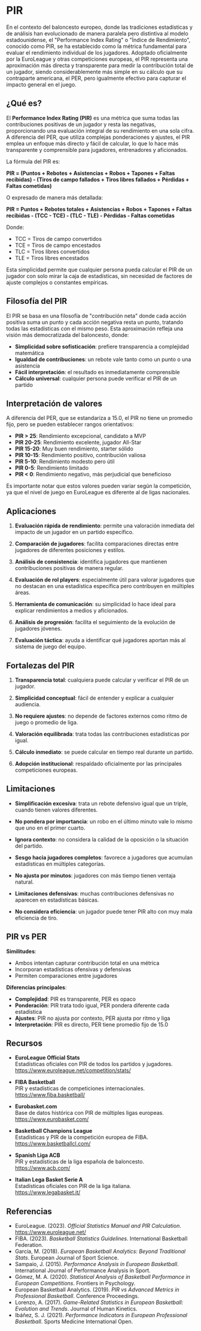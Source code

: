 # **PIR**

En el contexto del baloncesto europeo, donde las tradiciones estadísticas y de análisis han evolucionado de manera paralela pero distintiva al modelo estadounidense, el "Performance Index Rating" o "Índice de Rendimiento", conocido como PIR, se ha establecido como la métrica fundamental para evaluar el rendimiento individual de los jugadores. Adoptado oficialmente por la EuroLeague y otras competiciones europeas, el PIR representa una aproximación más directa y transparente para medir la contribución total de un jugador, siendo considerablemente más simple en su cálculo que su contraparte americana, el PER, pero igualmente efectivo para capturar el impacto general en el juego.

## ¿Qué es?

El **Performance Index Rating (PIR)** es una métrica que suma todas las contribuciones positivas de un jugador y resta las negativas, proporcionando una evaluación integral de su rendimiento en una sola cifra. A diferencia del PER, que utiliza complejas ponderaciones y ajustes, el PIR emplea un enfoque más directo y fácil de calcular, lo que lo hace más transparente y comprensible para jugadores, entrenadores y aficionados.

La fórmula del PIR es:

**PIR = (Puntos + Rebotes + Asistencias + Robos + Tapones + Faltas recibidas) - (Tiros de campo fallados + Tiros libres fallados + Pérdidas + Faltas cometidas)**

O expresado de manera más detallada:

**PIR = Puntos + Rebotes totales + Asistencias + Robos + Tapones + Faltas recibidas - (TCC - TCE) - (TLC - TLE) - Pérdidas - Faltas cometidas**

Donde:
- TCC = Tiros de campo convertidos
- TCE = Tiros de campo encestados  
- TLC = Tiros libres convertidos
- TLE = Tiros libres encestados

Esta simplicidad permite que cualquier persona pueda calcular el PIR de un jugador con solo mirar la caja de estadísticas, sin necesidad de factores de ajuste complejos o constantes empíricas.

## Filosofía del PIR

El PIR se basa en una filosofía de "contribución neta" donde cada acción positiva suma un punto y cada acción negativa resta un punto, tratando todas las estadísticas con el mismo peso. Esta aproximación refleja una visión más democratizada del baloncesto, donde:

- **Simplicidad sobre sofisticación**: prefiere transparencia a complejidad matemática
- **Igualdad de contribuciones**: un rebote vale tanto como un punto o una asistencia
- **Fácil interpretación**: el resultado es inmediatamente comprensible
- **Cálculo universal**: cualquier persona puede verificar el PIR de un partido

## Interpretación de valores

A diferencia del PER, que se estandariza a 15.0, el PIR no tiene un promedio fijo, pero se pueden establecer rangos orientativos:

- **PIR > 25**: Rendimiento excepcional, candidato a MVP
- **PIR 20-25**: Rendimiento excelente, jugador All-Star
- **PIR 15-20**: Muy buen rendimiento, starter sólido
- **PIR 10-15**: Rendimiento positivo, contribución valiosa
- **PIR 5-10**: Rendimiento modesto pero útil
- **PIR 0-5**: Rendimiento limitado
- **PIR < 0**: Rendimiento negativo, más perjudicial que beneficioso

Es importante notar que estos valores pueden variar según la competición, ya que el nivel de juego en EuroLeague es diferente al de ligas nacionales.

## Aplicaciones

1. **Evaluación rápida de rendimiento**: permite una valoración inmediata del impacto de un jugador en un partido específico.

2. **Comparación de jugadores**: facilita comparaciones directas entre jugadores de diferentes posiciones y estilos.

3. **Análisis de consistencia**: identifica jugadores que mantienen contribuciones positivas de manera regular.

4. **Evaluación de rol players**: especialmente útil para valorar jugadores que no destacan en una estadística específica pero contribuyen en múltiples áreas.

5. **Herramienta de comunicación**: su simplicidad lo hace ideal para explicar rendimientos a medios y aficionados.

6. **Análisis de progresión**: facilita el seguimiento de la evolución de jugadores jóvenes.

7. **Evaluación táctica**: ayuda a identificar qué jugadores aportan más al sistema de juego del equipo.

## Fortalezas del PIR

1. **Transparencia total**: cualquiera puede calcular y verificar el PIR de un jugador.

2. **Simplicidad conceptual**: fácil de entender y explicar a cualquier audiencia.

3. **No requiere ajustes**: no depende de factores externos como ritmo de juego o promedio de liga.

4. **Valoración equilibrada**: trata todas las contribuciones estadísticas por igual.

5. **Cálculo inmediato**: se puede calcular en tiempo real durante un partido.

6. **Adopción institucional**: respaldado oficialmente por las principales competiciones europeas.

## Limitaciones

- **Simplificación excesiva**: trata un rebote defensivo igual que un triple, cuando tienen valores diferentes.

- **No pondera por importancia**: un robo en el último minuto vale lo mismo que uno en el primer cuarto.

- **Ignora contexto**: no considera la calidad de la oposición o la situación del partido.

- **Sesgo hacia jugadores completos**: favorece a jugadores que acumulan estadísticas en múltiples categorías.

- **No ajusta por minutos**: jugadores con más tiempo tienen ventaja natural.

- **Limitaciones defensivas**: muchas contribuciones defensivas no aparecen en estadísticas básicas.

- **No considera eficiencia**: un jugador puede tener PIR alto con muy mala eficiencia de tiro.

## PIR vs PER

**Similitudes**:
- Ambos intentan capturar contribución total en una métrica
- Incorporan estadísticas ofensivas y defensivas
- Permiten comparaciones entre jugadores

**Diferencias principales**:
- **Complejidad**: PIR es transparente, PER es opaco
- **Ponderación**: PIR trata todo igual, PER pondera diferente cada estadística  
- **Ajustes**: PIR no ajusta por contexto, PER ajusta por ritmo y liga
- **Interpretación**: PIR es directo, PER tiene promedio fijo de 15.0

## Recursos

- **EuroLeague Official Stats**  
  Estadísticas oficiales con PIR de todos los partidos y jugadores.  
  https://www.euroleague.net/competition/stats/

- **FIBA Basketball**  
  PIR y estadísticas de competiciones internacionales.  
  https://www.fiba.basketball/

- **Eurobasket.com**  
  Base de datos histórica con PIR de múltiples ligas europeas.  
  https://www.eurobasket.com/

- **Basketball Champions League**  
  Estadísticas y PIR de la competición europea de FIBA.  
  https://www.basketballcl.com/

- **Spanish Liga ACB**  
  PIR y estadísticas de la liga española de baloncesto.  
  https://www.acb.com/

- **Italian Lega Basket Serie A**  
  Estadísticas oficiales con PIR de la liga italiana.  
  https://www.legabasket.it/

## Referencias

- EuroLeague. (2023). *Official Statistics Manual and PIR Calculation*. https://www.euroleague.net/
- FIBA. (2023). *Basketball Statistics Guidelines*. International Basketball Federation.
- García, M. (2018). *European Basketball Analytics: Beyond Traditional Stats*. European Journal of Sport Science.
- Sampaio, J. (2015). *Performance Analysis in European Basketball*. International Journal of Performance Analysis in Sport.
- Gómez, M. A. (2020). *Statistical Analysis of Basketball Performance in European Competitions*. Frontiers in Psychology.
- European Basketball Analytics. (2019). *PIR vs Advanced Metrics in Professional Basketball*. Conference Proceedings.
- Lorenzo, A. (2017). *Game-Related Statistics in European Basketball: Evolution and Trends*. Journal of Human Kinetics.
- Ibáñez, S. J. (2021). *Performance Indicators in European Professional Basketball*. Sports Medicine International Open.
